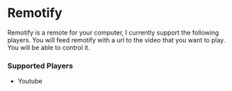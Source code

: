 # Remotify 

Remotify is a remote for your computer, I currently support the following players. You will feed remotify with a url to the video that you want to play.  You will be able to control it.

### Supported Players
* Youtube
